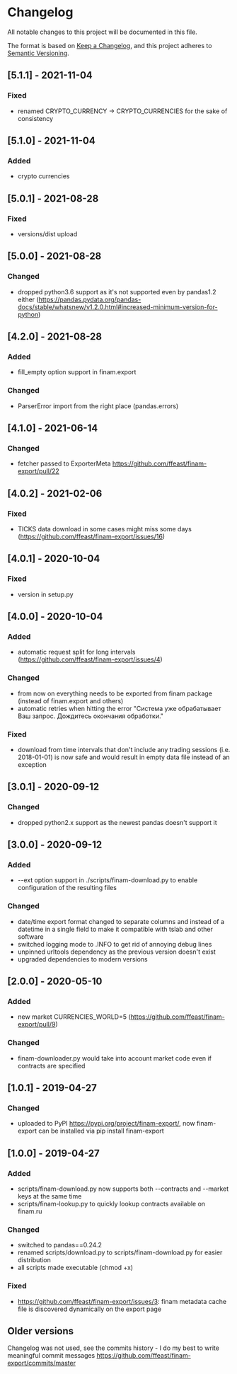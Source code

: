 # Changelog
All notable changes to this project will be documented in this file.

The format is based on [Keep a Changelog](https://keepachangelog.com/en/1.0.0/),
and this project adheres to [Semantic Versioning](https://semver.org/spec/v2.0.0.html).

## [5.1.1] - 2021-11-04
### Fixed
- renamed CRYPTO_CURRENCY -> CRYPTO_CURRENCIES for the sake of consistency

## [5.1.0] - 2021-11-04
### Added
- crypto currencies

## [5.0.1] - 2021-08-28
### Fixed
- versions/dist upload

## [5.0.0] - 2021-08-28
### Changed
- dropped python3.6 support as it's not supported even by pandas1.2 either (https://pandas.pydata.org/pandas-docs/stable/whatsnew/v1.2.0.html#increased-minimum-version-for-python)

## [4.2.0] - 2021-08-28
### Added
- fill_empty option support in finam.export

### Changed
- ParserError import from the right place (pandas.errors)

## [4.1.0] - 2021-06-14
### Changed
- fetcher passed to ExporterMeta https://github.com/ffeast/finam-export/pull/22

## [4.0.2] - 2021-02-06
### Fixed
- TICKS data download in some cases might miss some days (https://github.com/ffeast/finam-export/issues/16)

## [4.0.1] - 2020-10-04
### Fixed
- version in setup.py

## [4.0.0] - 2020-10-04
### Added
- automatic request split for long intervals (https://github.com/ffeast/finam-export/issues/4)
### Changed
- from now on everything needs to be exported from finam package (instead of finam.export and others)
- automatic retries when hitting the error "Система уже обрабатывает Ваш запрос. Дождитесь окончания обработки."
### Fixed
- download from time intervals that don't include any trading sessions (i.e. 2018-01-01) is now safe and would result in empty data file instead of an exception

## [3.0.1] - 2020-09-12
### Changed
- dropped python2.x support as the newest pandas doesn't support it

## [3.0.0] - 2020-09-12
### Added
- --ext option support in ./scripts/finam-download.py to enable configuration of the resulting files
### Changed
- date/time export format changed to separate columns <DATE> and <TIME> instead of a datetime in a single <DATE> field to make it compatible with tslab and other software
- switched logging mode to .INFO to get rid of annoying debug lines
- unpinned urltools dependency as the previous version doesn't exist
- upgraded dependencies to modern versions

## [2.0.0] - 2020-05-10
### Added
- new market CURRENCIES_WORLD=5 (https://github.com/ffeast/finam-export/pull/9)
### Changed
- finam-downloader.py would take into account market code even if contracts are specified

## [1.0.1] - 2019-04-27
### Changed
- uploaded to PyPI https://pypi.org/project/finam-export/, now finam-export can be installed via pip install finam-export

## [1.0.0] - 2019-04-27
### Added
- scripts/finam-download.py now supports both --contracts and --market keys at the same time
- scripts/finam-lookup.py to quickly lookup contracts available on finam.ru

### Changed
- switched to pandas==0.24.2
- renamed scripts/download.py to scripts/finam-download.py for easier distribution
- all scripts made executable (chmod +x)

### Fixed
- https://github.com/ffeast/finam-export/issues/3: finam metadata cache file is discovered dynamically on the export page

## Older versions
Changelog was not used, see the commits history - I do my best to write meaningful commit messages https://github.com/ffeast/finam-export/commits/master
